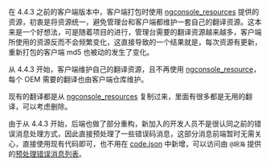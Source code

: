 在 4.4.3 之前的客户端版本中，客户端打包时使用 [ngconsole_resources](http://172.16.203.254/baiyu/ngconsole_resources) 提供的资源，初衷是将资源统一，避免管理台和客户端都维护一套自己的翻译资源。这本来是一个好想法，可是随着项目的进行，管理台需要的翻译资源越来越多，客户端所使用的资源反而不会频繁变化，这直接导致的一个结果就是，每次资源有更新，重新打包的客户端 md5 也被动的发生了变化。

从 4.4.3 开始，客户端维护自己的翻译资源，且不再使用 [ngconsole_resource](http://172.16.203.254/baiyu/ngconsole_resources)，每个 OEM 需要的翻译也由客户端仓库维护。

现有的翻译都是从 [ngconsole_resources](http://172.16.203.254/baiyu/ngconsole_resources) 复制过来，里面有很多都是无用的翻译，可以考虑删除。

由于从 4.4.3 开始，后端也做了部分重构，新加入的开发人员不是很认同之前的错误消息处理方式，因此直接预处理了一些错误码消息，这部分消息前端暂时无需关心，直接使用现有代码即可，也不用在 [code.json](./code.json) 中新增，可以访问由 `@胡海` 提供的[预处理错误消息列表](http://172.16.42.2/vdi-api/utils/exception.html)。
